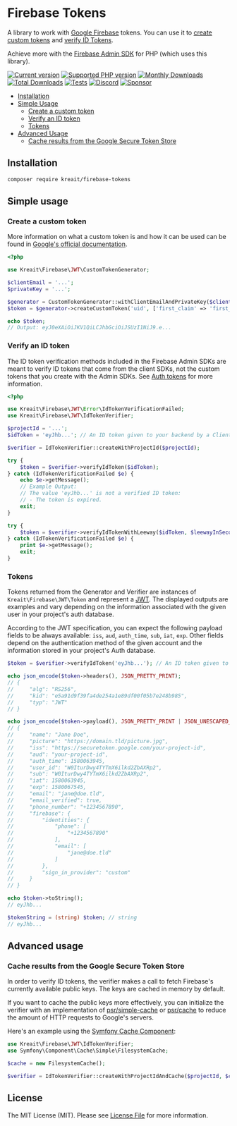 # Firebase Tokens

A library to work with [Google Firebase](https://firebase.google.com) tokens. You can use it to 
[create custom tokens](https://firebase.google.com/docs/auth/admin/create-custom-tokens) and 
[verify ID Tokens](https://firebase.google.com/docs/auth/admin/verify-id-tokens).

Achieve more with the [Firebase Admin SDK](https://github.com/kreait/firebase-php) for PHP (which uses this library).

[![Current version](https://img.shields.io/packagist/v/kreait/firebase-tokens.svg)](https://packagist.org/packages/kreait/firebase-tokens)
[![Supported PHP version](https://img.shields.io/packagist/php-v/kreait/firebase-tokens.svg)]()
[![Monthly Downloads](https://img.shields.io/packagist/dm/kreait/firebase-tokens.svg)](https://packagist.org/packages/kreait/firebase-tokens/stats)
[![Total Downloads](https://img.shields.io/packagist/dt/kreait/firebase-tokens.svg)](https://packagist.org/packages/kreait/firebase-tokens/stats)
[![Tests](https://github.com/kreait/firebase-tokens-php/workflows/Tests/badge.svg)](https://github.com/kreait/firebase-tokens-php/actions)
[![Discord](https://img.shields.io/discord/523866370778333184.svg?color=7289da&logo=discord)](https://discord.gg/nbgVfty)
[![Sponsor](https://img.shields.io/static/v1?logo=GitHub&label=Sponsor&message=%E2%9D%A4&color=ff69b4)](https://github.com/sponsors/jeromegamez)

- [Installation](#installation)
- [Simple Usage](#simple-usage)
  - [Create a custom token](#create-a-custom-token)
  - [Verify an ID token](#verify-an-id-token)
  - [Tokens](#tokens)
- [Advanced Usage](#advanced-usage)
  - [Cache results from the Google Secure Token Store](#cache-results-from-the-google-secure-token-store)

## Installation

```bash
composer require kreait/firebase-tokens
```

## Simple usage

### Create a custom token

More information on what a custom token is and how it can be used can be found in 
[Google's official documentation](https://firebase.google.com/docs/auth/admin/create-custom-tokens).

```php
<?php

use Kreait\Firebase\JWT\CustomTokenGenerator;

$clientEmail = '...';
$privateKey = '...';

$generator = CustomTokenGenerator::withClientEmailAndPrivateKey($clientEmail, $privateKey);
$token = $generator->createCustomToken('uid', ['first_claim' => 'first_value' /* ... */]);

echo $token;
// Output: eyJ0eXAiOiJKV1QiLCJhbGciOiJSUzI1NiJ9.e...
```

### Verify an ID token

The ID token verification methods included in the Firebase Admin SDKs are meant to verify 
ID tokens that come from the client SDKs, not the custom tokens that you create with the Admin SDKs. 
See [Auth tokens](https://firebase.google.com/docs/auth/users/#auth_tokens) for more information.

```php
<?php

use Kreait\Firebase\JWT\Error\IdTokenVerificationFailed;
use Kreait\Firebase\JWT\IdTokenVerifier;

$projectId = '...';
$idToken = 'eyJhb...'; // An ID token given to your backend by a Client application

$verifier = IdTokenVerifier::createWithProjectId($projectId);

try {
    $token = $verifier->verifyIdToken($idToken);
} catch (IdTokenVerificationFailed $e) {
    echo $e->getMessage();
    // Example Output:
    // The value 'eyJhb...' is not a verified ID token:
    // - The token is expired.
    exit;
}

try {
    $token = $verifier->verifyIdTokenWithLeeway($idToken, $leewayInSeconds = 10000000);
} catch (IdTokenVerificationFailed $e) {
    print $e->getMessage();
    exit;
}
```

### Tokens

Tokens returned from the Generator and Verifier are instances of `Kreait\Firebase\JWT\Token` and
represent a [JWT](https://jwt.io/). The displayed outputs are examples and vary depending on
the information associated with the given user in your project's auth database.

According to the JWT specification, you can expect the following payload fields to be always 
available: `iss`, `aud`, `auth_time`, `sub`, `iat`, `exp`. Other fields depend on the
authentication method of the given account and the information stored in your project's
Auth database.

```php
$token = $verifier->verifyIdToken('eyJhb...'); // An ID token given to your backend by a Client application

echo json_encode($token->headers(), JSON_PRETTY_PRINT);
// {
//     "alg": "RS256",
//     "kid": "e5a91d9f39fa4de254a1e89df00f05b7e248b985",
//     "typ": "JWT"
// }                                                   

echo json_encode($token->payload(), JSON_PRETTY_PRINT | JSON_UNESCAPED_UNICODE | JSON_UNESCAPED_SLASHES);
// {
//     "name": "Jane Doe",
//     "picture": "https://domain.tld/picture.jpg",
//     "iss": "https://securetoken.google.com/your-project-id",
//     "aud": "your-project-id",
//     "auth_time": 1580063945,
//     "user_id": "W0IturDwy4TYTmX6ilkd2ZbAXRp2",
//     "sub": "W0IturDwy4TYTmX6ilkd2ZbAXRp2",
//     "iat": 1580063945,
//     "exp": 1580067545,
//     "email": "jane@doe.tld",
//     "email_verified": true,
//     "phone_number": "+1234567890",
//     "firebase": {
//         "identities": {
//             "phone": [
//                 "+1234567890"
//             ],
//             "email": [
//                 "jane@doe.tld"
//             ]
//         },
//         "sign_in_provider": "custom"
//     }
// }

echo $token->toString();
// eyJhb...

$tokenString = (string) $token; // string
// eyJhb...
```

## Advanced usage

### Cache results from the Google Secure Token Store

In order to verify ID tokens, the verifier makes a call to fetch Firebase's currently available public
keys. The keys are cached in memory by default.

If you want to cache the public keys more effectively, you can initialize the verifier with an 
implementation of [psr/simple-cache](https://packagist.org/providers/psr/simple-cache-implementation)
or [psr/cache](https://packagist.org/providers/psr/cache-implementation) to reduce the amount
of HTTP requests to Google's servers. 

Here's an example using the [Symfony Cache Component](https://symfony.com/doc/current/components/cache.html):

```php
use Kreait\Firebase\JWT\IdTokenVerifier;
use Symfony\Component\Cache\Simple\FilesystemCache;

$cache = new FilesystemCache();

$verifier = IdTokenVerifier::createWithProjectIdAndCache($projectId, $cache);
```

## License

The MIT License (MIT). Please see [License File](LICENSE) for more information.

